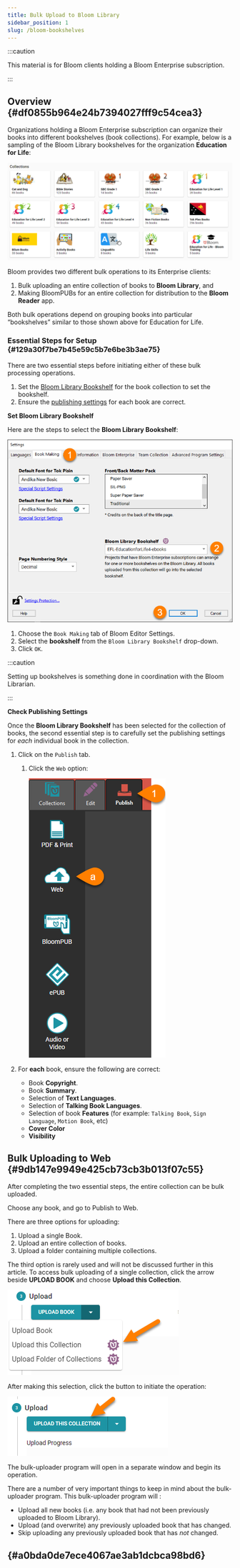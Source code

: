 ```yaml
---
title: Bulk Upload to Bloom Library
sidebar_position: 1
slug: /bloom-bookshelves
---
```




:::caution

This material is for Bloom clients holding a Bloom Enterprise subscription.

:::




## Overview {#df0855b964e24b7394027fff9c54cea3}


Organizations holding a Bloom Enterprise subscription can organize their books into different bookshelves (book collections). For example, below is a sampling of the Bloom Library bookshelves for the organization **Education for Life**:


![](./bloom-bookshelves.54bb3b72-79f0-4e68-8be6-d44e965671e1.png)


Bloom provides two different bulk operations to its Enterprise clients: 

1. Bulk uploading an entire collection of books to **Bloom Library**, and
2. Making BloomPUBs for an entire collection for distribution to the **Bloom Reader** app.

Both bulk operations depend on grouping books into particular “bookshelves” similar to those shown above for Education for Life.


### Essential Steps for Setup {#129a30f7be7b45e59c5b7e6be3b3ae75}


There are two essential steps before initiating either of these bulk processing operations.

1. Set the [Bloom Library Bookshelf](/bloom-bookshelves#8874d41827394c69a5ef00d4508fda2a) for the book collection to set the bookshelf.
2. Ensure the [publishing settings](/bloom-bookshelves#0ef8e2f1272c4ea88040940a6cdcce56) for each book are correct.

**Set Bloom Library Bookshelf**


Here are the steps to select the **Bloom Library Bookshelf**:


![](./bloom-bookshelves.5e121b7d-814d-4834-9931-4a9d7d25d42b.png)

1. Choose the `Book Making` tab of Bloom Editor Settings.
2. Select the **bookshelf** from the `Bloom Library Bookshelf` drop-down.
3. Click `OK`.

:::caution

Setting up bookshelves is something done in coordination with the Bloom Librarian. 

:::




**Check Publishing Settings**


Once the **Bloom Library Bookshelf** has been selected for the collection of books, the second essential step is to carefully set the publishing settings for _each_ individual book in the collection. 

1. Click on the `Publish` tab.
	1. Click the `Web` option:

		![](./bloom-bookshelves.e116ff50-edf9-49bb-a2ac-a09a7b75b49c.png)

2. For **each** book, ensure the following are correct:
	- Book **Copyright**.
	- Book **Summary**.
	- Selection of **Text Languages**.
	- Selection of **Talking Book Languages**.
	- Selection of book **Features** (for example: `Talking Book`, `Sign Language`, `Motion Book`, etc)
	- **Cover Color**
	- **Visibility**

## Bulk Uploading to Web {#9db147e9949e425cb73cb3b013f07c55}


After completing the two essential steps, the entire collection can be bulk uploaded. 


Choose any book, and go to Publish to Web.


There are three options for uploading:

1. Upload a single Book.
2. Upload an entire collection of books.
3. Upload a folder containing multiple collections.

The third option is rarely used and will not be discussed further in this article. To access bulk uploading of a single collection, click the arrow beside **UPLOAD BOOK** and choose **Upload this Collection**.


![](./bloom-bookshelves.59382732-bad0-47ed-8796-17e6cf08db09.png)


After making this selection, click the button to initiate the operation:


![](./bloom-bookshelves.7b599ae1-2b38-42c4-8760-2dfeffb9732c.png)


The bulk-uploader program will open in a separate window and begin its operation. 


There are a number of very important things to keep in mind about the bulk-uploader program. This bulk-uploader program will :

- Upload all new books (i.e. any book that had not been previously uploaded to Bloom Library).
- Upload (and overwrite) any previously uploaded book that has changed.
- Skip uploading any previously uploaded book that has _not_ changed.

##  {#a0bda0de7ece4067ae3ab1dcbca98bd6}

